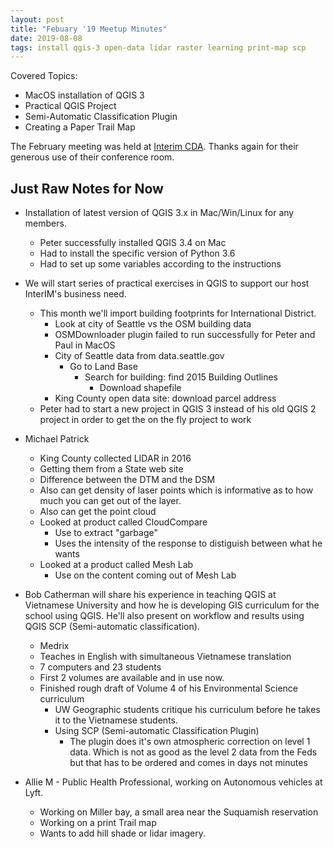 ```yaml
---
layout: post
title: "Febuary '19 Meetup Minutes"
date: 2019-08-08
tags: install qgis-3 open-data lidar raster learning print-map scp
---
```


Covered Topics:
* MacOS installation of QGIS 3
* Practical QGIS Project
* Semi-Automatic Classification Plugin
* Creating a Paper Trail Map

The February meeting was held at [Interim CDA](http://interimicda.org/whatwedo/). Thanks again for their generous use of their conference room.

## Just Raw Notes for Now ##

* Installation of latest version of QGIS 3.x in Mac/Win/Linux for any members.
  * Peter successfully installed QGIS 3.4 on Mac
  * Had to install the specific version of Python 3.6
  * Had to set up some variables according to the instructions
		
* We will start series of practical exercises in QGIS to support our host InterIM's business need.
  * This month we'll import building footprints for International District.
    * Look at city of Seattle vs the OSM building data
    * OSMDownloader plugin failed to run successfully for Peter and Paul in MacOS
    * City of Seattle data from data.seattle.gov
      * Go to Land Base
        * Search for building: find 2015 Building Outlines
          * Download shapefile
    * King County open data site: download parcel address
  * Peter had to start a new project in QGIS 3 instead of his old QGIS 2 project in order to get the on the fly project to work
		
* Michael Patrick
  * King County collected LIDAR in 2016
  * Getting them from a State web site
  * Difference between the DTM and the DSM
  * Also can get density of laser points which is informative as to how much you can get out of the layer.
  * Also can get the point cloud
  * Looked at product called CloudCompare
    * Use to extract "garbage"
    * Uses the intensity of the response to distiguish between what he wants
  * Looked at a product called Mesh Lab
    * Use on the content coming out of Mesh Lab

* Bob Catherman will share his experience in teaching QGIS at Vietnamese University and how he is developing GIS curriculum for the school using QGIS. He'll also present on workflow and results using QGIS SCP (Semi-automatic classification).
  * Medrix
  * Teaches in English with simultaneous Vietnamese translation
  * 7 computers and 23 students
  * First 2 volumes are available and in use now.
  * Finished rough draft of Volume 4 of his Environmental Science curriculum
    * UW Geographic students critique his curriculum before he takes it to the Vietnamese students.
    * Using SCP (Semi-automatic Classification Plugin)
      * The plugin does it's own atmospheric correction on level 1 data. Which is not as good as the level 2 data from the Feds but that has to be ordered and comes in days not minutes
	
* Allie M - Public Health Professional, working on Autonomous vehicles at Lyft.
  * Working on Miller bay, a small area near the Suquamish reservation
  * Working on a print Trail map
  * Wants to add hill shade or lidar imagery.
